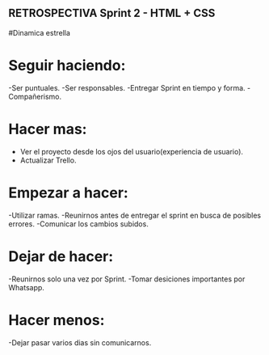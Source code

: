 ## RETROSPECTIVA Sprint 2 - HTML + CSS
 #Dinamica estrella

 # Seguir haciendo:
 -Ser puntuales.
 -Ser responsables.
 -Entregar Sprint en tiempo y forma.
 -Compañerismo.

 # Hacer mas:
 - Ver el proyecto desde los ojos del usuario(experiencia de usuario).
 - Actualizar Trello.

 # Empezar a hacer:
 -Utilizar ramas.
 -Reunirnos antes de entregar el sprint en busca de posibles errores.
 -Comunicar los cambios subidos.

 # Dejar de hacer:
 -Reunirnos solo una vez por Sprint.
 -Tomar desiciones importantes por Whatsapp.

 # Hacer menos:
 -Dejar pasar varios dias sin comunicarnos.